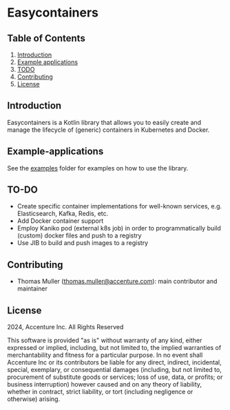 # Easycontainers

## Table of Contents

1. [Introduction](#Introduction)
2. [Example applications](#Example-applications)
3. [TODO](#TO-DO)
4. [Contributing](#contributing)
5. [License](#license)

## Introduction

Easycontainers is a Kotlin library that allows you to easily create and manage the lifecycle of (generic) containers in Kubernetes and Docker.

## Example-applications

See the [examples](examples) folder for examples on how to use the library.

## TO-DO

* Create specific container implementations for well-known services, e.g. Elasticsearch, Kafka, Redis, etc.
* Add Docker container support
* Employ Kaniko pod (external k8s job) in order to programmatically build (custom) docker files and push to a registry
* Use JIB to build and push images to a registry

## Contributing
- Thomas Muller (thomas.muller@accenture.com): main contributor and maintainer

## License
2024, Accenture Inc. All Rights Reserved

This software is provided "as is" without warranty of any kind, either expressed or implied, including, but not limited to, the implied warranties of merchantability and fitness for a particular purpose. In no event shall Accenture Inc or its contributors be liable for any direct, indirect, incidental, special, exemplary, or consequential damages (including, but not limited to, procurement of substitute goods or services; loss of use, data, or profits; or business interruption) however caused and on any theory of liability, whether in contract, strict liability, or tort (including negligence or otherwise) arising.